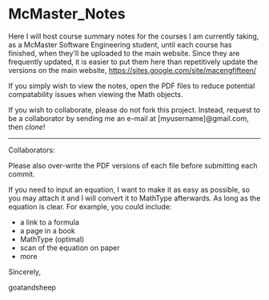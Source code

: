 McMaster_Notes
==============

Here I will host course summary notes for the courses I am currently taking, as a McMaster Software Engineering student, until each course has finished, when they'll be uploaded to the main website. Since they are frequently updated, it is easier to put them here than repetitively update the versions on the main website, https://sites.google.com/site/macengfifteen/

If you simply wish to view the notes, open the PDF files to reduce potential compatability issues when viewing the Math objects.

If you wish to collaborate, please do not fork this project. Instead, request to be a collaborator by sending me an e-mail at [myusername]@gmail.com, then *clone*!

---------------------

Collaborators:

Please also over-write the PDF versions of each file before submitting each commit.

If you need to input an equation, I want to make it as easy as possible, so you may attach it and I will convert it to MathType afterwards. As long as the equation is clear. For example, you could include:

* a link to a formula
* a page in a book
* MathType (optimal)
* scan of the equation on paper
* more

Sincerely,

goatandsheep
